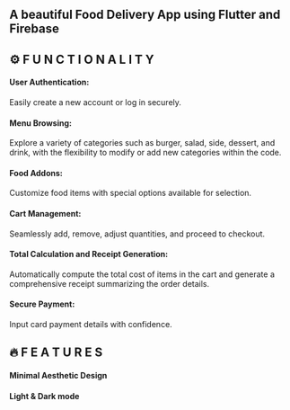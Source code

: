 ## A beautiful Food Delivery App using Flutter and Firebase


## ⚙️ F U N C T I O N A L I T Y

#### User Authentication: 
Easily create a new account or log in securely.
####  Menu Browsing:
Explore a variety of categories such as burger, salad, side, dessert, and drink, with the flexibility to modify or add new categories within the code.
####  Food Addons: 
Customize food items with special options available for selection.
####  Cart Management:
Seamlessly add, remove, adjust quantities, and proceed to checkout.
####  Total Calculation and Receipt Generation: 
Automatically compute the total cost of items in the cart and generate a comprehensive receipt summarizing the order details.
#### Secure Payment: 
Input card payment details with confidence.

## 🔥 F E A T U R E S
####  Minimal Aesthetic Design
#### Light & Dark mode
